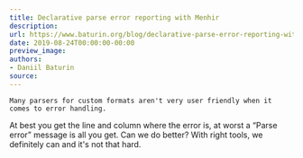 ```yaml
---
title: Declarative parse error reporting with Menhir
description:
url: https://www.baturin.org/blog/declarative-parse-error-reporting-with-menhir
date: 2019-08-24T00:00:00-00:00
preview_image:
authors:
- Daniil Baturin
source:
---
```



    Many parsers for custom formats aren't very user friendly when it comes to error handling.
At best you get the line and column where the error is, at worst a &ldquo;Parse error&rdquo;
message is all you get. Can we do better? With right tools, we definitely can and it's not that hard.
    
